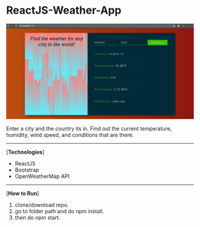 # ReactJS-Weather-App

![screenshot](./src/imgs/screenshot.png)

Enter a city and the country its in.  Find out the current temperature, humidity, wind speed, and conditions that are there.  

***

\[**Technologies**\]  
* ReactJS
* Bootstrap
* OpenWeatherMap API 

***

[**How to Run**\]
1. clone/download repo.
2. go to folder path and do npm install.
3. then do npm start.
